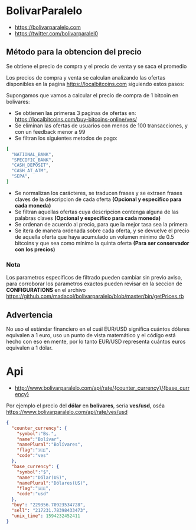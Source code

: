 # BolivarParalelo

* https://bolivarparalelo.com
* https://twitter.com/bolivarparalel0

## Método para la obtencion del precio
Se obtiene el precio de compra y el precio de venta y se saca el promedio

Los precios de compra y venta se calculan analizando las ofertas disponibles en la pagina https://localbitcoins.com siguiendo estos pasos:

Supongamos que vamos a calcular el precio de compra de 1 bitcoin en bolivares:
* Se obtienen las primeras 3 paginas de ofertas en: https://localbitcoins.com/buy-bitcoins-online/ves/
* Se eliminan las ofertas de usuarios con menos de 100 transacciones, y con un feedback menor a 99
* Se filtran los siguientes metodos de pago:
```ruby
[
  "NATIONAL_BANK",
  "SPECIFIC_BANK",
  "CASH_DEPOSIT",
  "CASH_AT_ATM",
  "SEPA",
]
 ```
* Se normalizan los carácteres, se traducen frases y se extraen frases claves de la descripcion de cada oferta **(Opcional y especifico para cada moneda)**
* Se filtran aquellas ofertas cuya descripcion contenga alguna de las palabras claves **(Opcional y especifico para cada moneda)**
* Se ordenan de acuerdo al precio, para que la mejor tasa sea la primera
* Se itera de manera ordenada sobre cada oferta, y se devuelve el precio de aquella oferta que haya acumulado un volumen minimo de 0.5 bitcoins y que sea como mínimo la quinta oferta **(Para ser conservador con los precios)**

### Nota
Los parametros especificos de filtrado pueden cambiar sin previo aviso, para corroborar los parametros exactos pueden revisar en la seccion de **CONFIGURATIONS** en el archivo https://github.com/madacol/bolivarparalelo/blob/master/bin/getPrices.rb

## Advertencia
No uso el estándar financiero en el cuál EUR/USD significa cuántos dólares equivalen a 1 euro, uso un punto de vista matemático y el código está hecho con eso en mente, por lo tanto EUR/USD representa cuántos euros equivalen a 1 dólar.

# Api
* http://www.bolivarparalelo.com/api/rate/{counter_currency}/{base_currency}

Por ejemplo el precio del **dólar** en **bolívares**, sería **ves/usd**, oséa https://www.bolivarparalelo.com/api/rate/ves/usd
```json
{
  "counter_currency": {
    "symbol":"Bs.",
    "name":"Bolívar",
    "namePlural":"Bolívares",
    "flag":"🇻🇪",
    "code":"ves"
  },
  "base_currency": {
    "symbol":"$",
    "name":"Dólar(US)",
    "namePlural":"Dólares(US)",
    "flag":"🇺🇸",
    "code":"usd"
  },
  "buy": "229356.70923534728",
  "sell": "217231.78398433473",
  "unix_time": 1594232452411
}
```
